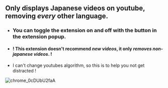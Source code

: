 ## Only displays Japanese videos on youtube, removing _every_ other language.

- ### You can toggle the extension on and off with the button in the extension popup.

- #### ! This extension doesn't recommend _new videos_, it only _removes non-japanese videos_. !
- I can't change youtubes algorithm, so this is to help you not get distracted !

![chrome_0cDUbU2faA](https://github.com/aramrw/only-jp-yt-vids/assets/106574385/818e1751-ac5d-42a7-a4c6-a1996dfee21f)
